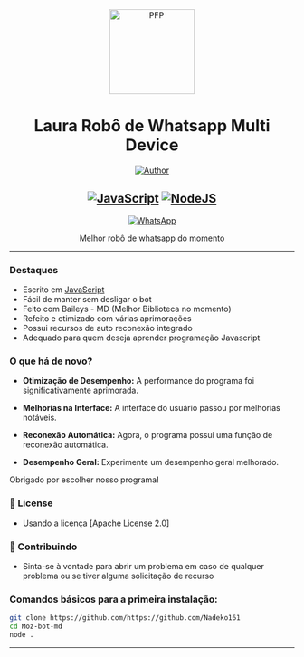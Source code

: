 <div align="center">
  <img src="https://telegra.ph/file/4bbc4b6c92b039cb4da80.jpg" width="150" height="150" border="0" alt="PFP">
  
  # Laura Robô de Whatsapp Multi Device
  
  [![Author](https://img.shields.io/badge/bayt-444-yellow.svg?style=for-the-badge&logo=github)](https://github.com/bayt444)
  
  ## [![JavaScript](https://img.shields.io/badge/JavaScript-F7DF1E?style=for-the-badge&logo=javascript&logoColor=black)](https://developer.mozilla.org/) [![NodeJS](https://img.shields.io/badge/Node.js-43853D?style=for-the-badge&logo=node.js&logoColor=white)](https://nodejs.org/)
  
  [![WhatsApp](https://img.shields.io/badge/WhatsApp-25D366?style=for-the-badge&logo=whatsapp&logoColor=white)](https://chat.whatsapp.com/F7IrLGErFucGvBvDGQrfUR)
 
  Melhor robô de whatsapp do momento 
</div>

---

### Destaques

- Escrito em [JavaScript](https://developer.mozilla.org/)
- Fácil de manter sem desligar o bot
- Feito com Baileys - MD (Melhor Biblioteca no momento)
- Refeito e otimizado com várias aprimorações
- Possui recursos de auto reconexão integrado
- Adequado para quem deseja aprender programação Javascript

### O que há de novo?

- **Otimização de Desempenho:** A performance do programa foi significativamente aprimorada.

- **Melhorias na Interface:** A interface do usuário passou por melhorias notáveis.

- **Reconexão Automática:** Agora, o programa possui uma função de reconexão automática.

- **Desempenho Geral:** Experimente um desempenho geral melhorado.

Obrigado por escolher nosso programa!

### 📄 License

- Usando a licença [Apache License 2.0]

### 💪 Contribuindo

- Sinta-se à vontade para abrir um problema em caso de qualquer problema ou se tiver alguma solicitação de recurso

### Comandos básicos para a primeira instalação:

```bash
git clone https://github.com/https://github.com/Nadeko161
cd Moz-bot-md
node .

```

---------